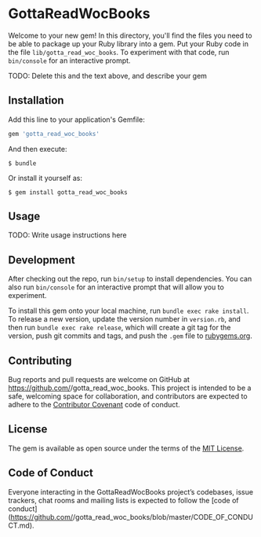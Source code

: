 # GottaReadWocBooks

Welcome to your new gem! In this directory, you'll find the files you need to be able to package up your Ruby library into a gem. Put your Ruby code in the file `lib/gotta_read_woc_books`. To experiment with that code, run `bin/console` for an interactive prompt.

TODO: Delete this and the text above, and describe your gem

## Installation

Add this line to your application's Gemfile:

```ruby
gem 'gotta_read_woc_books'
```

And then execute:

    $ bundle

Or install it yourself as:

    $ gem install gotta_read_woc_books

## Usage

TODO: Write usage instructions here

## Development

After checking out the repo, run `bin/setup` to install dependencies. You can also run `bin/console` for an interactive prompt that will allow you to experiment.

To install this gem onto your local machine, run `bundle exec rake install`. To release a new version, update the version number in `version.rb`, and then run `bundle exec rake release`, which will create a git tag for the version, push git commits and tags, and push the `.gem` file to [rubygems.org](https://rubygems.org).

## Contributing

Bug reports and pull requests are welcome on GitHub at https://github.com/<github username>/gotta_read_woc_books. This project is intended to be a safe, welcoming space for collaboration, and contributors are expected to adhere to the [Contributor Covenant](http://contributor-covenant.org) code of conduct.

## License

The gem is available as open source under the terms of the [MIT License](https://opensource.org/licenses/MIT).

## Code of Conduct

Everyone interacting in the GottaReadWocBooks project’s codebases, issue trackers, chat rooms and mailing lists is expected to follow the [code of conduct](https://github.com/<github username>/gotta_read_woc_books/blob/master/CODE_OF_CONDUCT.md).
